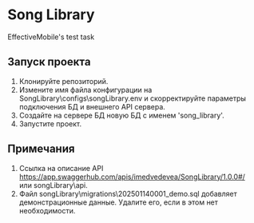 # Song Library
EffectiveMobile's test task
## Запуск проекта
1. Клонируйте репозиторий.
2. Измените имя файла конфигурации на SongLibrary\configs\songLibrary.env и скорректируйте параметры подключения БД и внешнего API сервера.
3. Создайте на сервере БД новую БД с именем 'song_library'.
4. Запустите проект.
## Примечания
1. Ссылка на описание API https://app.swaggerhub.com/apis/imedvedevea/SongLibrary/1.0.0#/ или songLibrary\api.
2. Файл songLibrary\migrations\202501140001_demo.sql добавляет демонстрационные данные. Удалите его, если в этом нет необходимости.